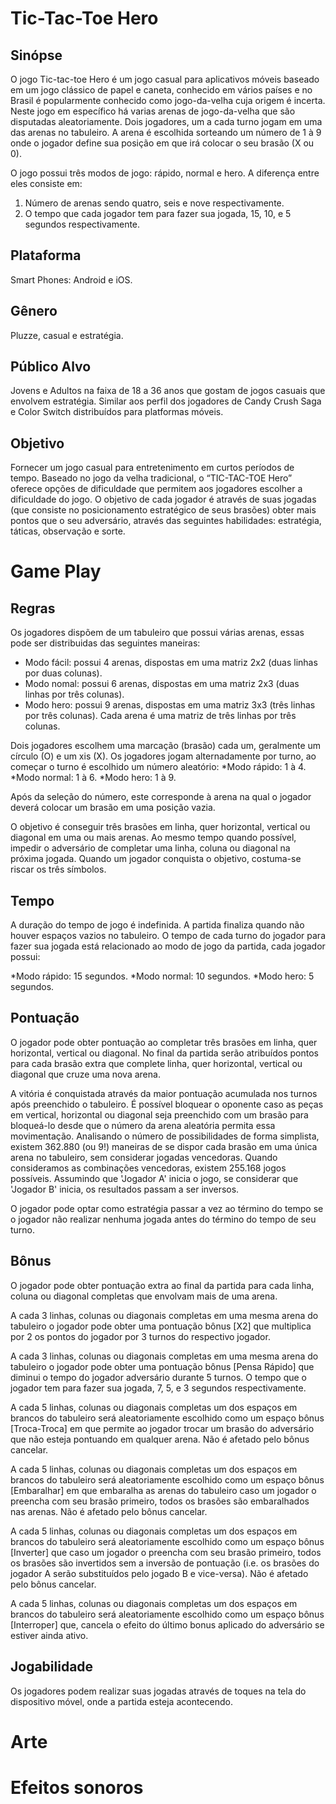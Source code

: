# Tic-Tac-Toe Hero

## Sinópse

O jogo Tic-tac-toe Hero é um jogo casual para aplicativos móveis baseado em um jogo clássico de papel e caneta, conhecido em vários países e no Brasil é popularmente conhecido como jogo-da-velha cuja origem é incerta. Neste jogo em específico há varias arenas de jogo-da-velha que são disputadas aleatoriamente. Dois jogadores, um a cada turno jogam em uma das arenas no tabuleiro. A arena é escolhida sorteando um número de 1 à 9 onde o jogador define sua posição em que irá colocar o seu brasão (X ou 0).

O jogo possui três modos de jogo: rápido, normal e hero. A diferença entre eles consiste em:
1. Número de arenas sendo quatro, seis e nove respectivamente.
2. O tempo que cada jogador tem para fazer sua jogada, 15, 10, e 5 segundos respectivamente.

## Plataforma

Smart Phones: Android e iOS.

## Gênero

Pluzze, casual e estratégia. 

## Público Alvo

Jovens e Adultos na faixa de 18 a 36 anos que gostam de jogos casuais que envolvem estratégia. Similar aos perfil dos jogadores de Candy Crush Saga e Color Switch distribuídos para platformas móveis.


## Objetivo

Fornecer um jogo casual para entretenimento em curtos períodos de tempo. Baseado no jogo da velha tradicional, o “TIC-TAC-TOE Hero” oferece opções de dificuldade que permitem aos jogadores escolher a dificuldade do jogo. O objetivo de cada jogador é através de suas jogadas (que consiste no posicionamento estratégico de seus brasões) obter mais pontos que o seu adversário, através das seguintes habilidades: estratégia, táticas, observação e sorte.


# Game Play

## Regras

Os jogadores dispõem de um tabuleiro que possui várias arenas, essas pode ser distribuidas das seguintes maneiras: 
* Modo fácil: possui 4 arenas, dispostas em uma matriz 2x2 (duas linhas por duas colunas).
* Modo nomal: possui 6 arenas, dispostas em uma matriz 2x3 (duas linhas por três colunas).
* Modo hero: possui 9 arenas, dispostas em uma matriz 3x3 (três linhas por três colunas). 
Cada arena é uma matriz de três linhas por três colunas.

Dois jogadores escolhem uma marcação (brasão) cada um, geralmente um círculo (O) e um xis (X).
Os jogadores jogam alternadamente por turno, ao começar o turno é escolhido um número aleatório:
*Modo rápido: 1 à 4.
*Modo normal: 1 à 6.
*Modo hero: 1 à 9.

Após da seleção do número, este corresponde à arena na qual o jogador deverá colocar um brasão em uma posição vazia.

O objetivo é conseguir três brasões em linha, quer horizontal, vertical ou diagonal em uma ou mais arenas. Ao mesmo tempo quando possível, impedir o adversário de completar uma linha, coluna ou diagonal na próxima jogada.
Quando um jogador conquista o objetivo, costuma-se riscar os três símbolos.

## Tempo

A duração do tempo de jogo é indefinida. A partida finaliza quando não houver espaços vazios no tabuleiro. 
O tempo de cada turno do jogador para fazer sua jogada está relacionado ao modo de jogo da partida, cada jogador possui:

*Modo rápido: 15 segundos.
*Modo normal: 10 segundos.
*Modo hero: 5 segundos.


## Pontuação

O jogador pode obter pontuação ao completar três brasões em linha, quer horizontal, vertical ou diagonal. No final da partida serão atribuídos pontos para cada brasão extra que complete linha, quer horizontal, vertical ou diagonal que cruze uma nova arena.

A vitória é conquistada através da maior pontuação acumulada nos turnos após preenchido o tabuleiro. É possível bloquear o oponente caso as peças em vertical, horizontal ou diagonal seja preenchido com um brasão para bloqueá-lo desde que o número da arena aleatória permita essa movimentação.
Analisando o número de possibilidades de forma simplista, existem 362.880 (ou 9!) maneiras de se dispor cada brasão em uma única arena no tabuleiro, sem considerar jogadas vencedoras. Quando consideramos as combinações vencedoras, existem 255.168 jogos possíveis. Assumindo que 'Jogador A' inicia o jogo, se considerar que 'Jogador B' inicia, os resultados passam a ser inversos.

O jogador pode optar como estratégia passar a vez ao término do tempo se o jogador não realizar nenhuma jogada antes do término do tempo de seu turno. 


## Bônus

O jogador pode obter pontuação extra ao final da partida para cada linha, coluna ou diagonal completas que envolvam mais de uma arena.
<imagem></imagem> 

A cada 3 linhas, colunas ou diagonais completas em uma mesma arena do tabuleiro o jogador pode obter uma pontuação bônus [X2] que multiplica por 2 os pontos do jogador por 3 turnos do respectivo jogador.

<imagem></imagem>

A cada 3 linhas, colunas ou diagonais completas em uma mesma arena do tabuleiro o jogador pode obter uma pontuação bônus [Pensa Rápido] que diminui o tempo do jogador adversário durante 5 turnos. O tempo que o jogador tem para fazer sua jogada, 7, 5, e 3 segundos respectivamente.

<imagem></imagem> 

A cada 5 linhas, colunas ou diagonais completas um dos espaços em brancos do tabuleiro será aleatoriamente escolhido como um espaço bônus [Troca-Troca] em que permite ao jogador trocar um brasão do adversário que não esteja pontuando em qualquer arena. Não é afetado pelo bônus cancelar.

<imagem></imagem> 

A cada 5 linhas, colunas ou diagonais completas um dos espaços em brancos do tabuleiro será aleatoriamente escolhido como um espaço bônus [Embaralhar] em que embaralha as arenas do tabuleiro caso um jogador o preencha com seu brasão primeiro, todos os brasões são embaralhados nas arenas. Não é afetado pelo bônus cancelar.

<imagem></imagem>

A cada 5 linhas, colunas ou diagonais completas um dos espaços em brancos do tabuleiro será aleatoriamente escolhido como um espaço bônus [Inverter] que caso um jogador o preencha com seu brasão primeiro, todos os brasões são invertidos sem a inversão de pontuação (i.e. os brasões do jogador A serão substituídos pelo jogado B e vice-versa).  Não é afetado pelo bônus cancelar.
<imagem></imagem>

A cada 5 linhas, colunas ou diagonais completas um dos espaços em brancos do tabuleiro será aleatoriamente escolhido como um espaço bônus [Interroper] que, cancela o efeito do último bonus aplicado do adversário se estiver ainda ativo.
<imagem></imagem>

## Jogabilidade

Os jogadores podem realizar suas jogadas através de toques na tela do dispositivo móvel, onde a partida esteja acontecendo.
<imagem></imagem>

# Arte

# Efeitos sonoros


